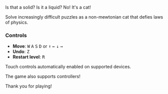Is that a solid? Is it a liquid? No! It's a cat!

Solve increasingly difficult puzzles as a non-mewtonian cat that defies laws of physics.

### Controls

- **Move**: <kbd>W</kbd> <kbd>A</kbd> <kbd>S</kbd> <kbd>D</kbd> or <kbd>↑</kbd> <kbd>←</kbd> <kbd>↓</kbd> <kbd>→</kbd>
- **Undo**: <kbd>Z</kbd>
- **Restart level**: <kbd>R</kbd>

Touch controls automatically enabled on supported devices.

The game also supports controllers!

Thank you for playing!